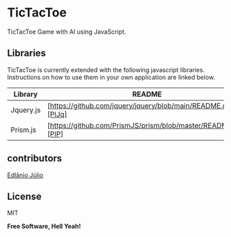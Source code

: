 # TicTacToe
TicTacToe Game with AI using JavaScript.

## Libraries

TicTacToe is currently extended with the following javascript libraries.
Instructions on how to use them in your own application are linked below.

| Library | README |
| ------ | ------ |
| Jquery.js | [https://github.com/jquery/jquery/blob/main/README.md][PlJq] |
| Prism.js | [https://github.com/PrismJS/prism/blob/master/README.md][PlP] |

## contributors
[Edlânio Júlio](https://github.com/EdlanioJ)

## License

MIT

**Free Software, Hell Yeah!**